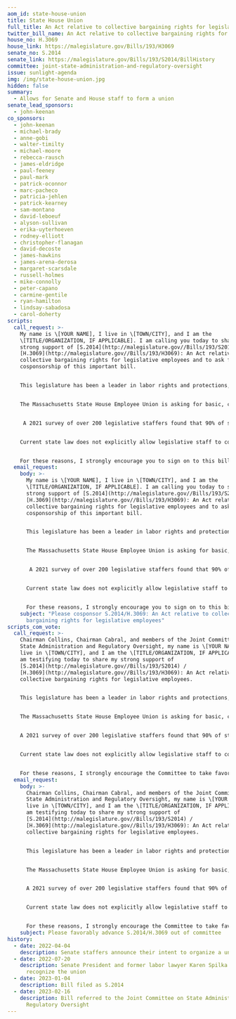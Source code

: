 ```yaml
---
aom_id: state-house-union
title: State House Union
full_title: An Act relative to collective bargaining rights for legislative employees
twitter_bill_name: An Act relative to collective bargaining rights for legislative employees
house_no: H.3069
house_link: https://malegislature.gov/Bills/193/H3069
senate_no: S.2014
senate_link: https://malegislature.gov/Bills/193/S2014/BillHistory
committee: joint-state-administration-and-regulatory-oversight
issue: sunlight-agenda
img: /img/state-house-union.jpg
hidden: false
summary:
  - Allows for Senate and House staff to form a union
senate_lead_sponsors:
  - john-keenan
co_sponsors:
  - john-keenan
  - michael-brady
  - anne-gobi
  - walter-timilty
  - michael-moore
  - rebecca-rausch
  - james-eldridge
  - paul-feeney
  - paul-mark
  - patrick-oconnor
  - marc-pacheco
  - patricia-jehlen
  - patrick-kearney
  - sam-montano
  - david-leboeuf
  - alyson-sullivan
  - erika-uyterhoeven
  - rodney-elliott
  - christopher-flanagan
  - david-decoste
  - james-hawkins
  - james-arena-derosa
  - margaret-scarsdale
  - russell-holmes
  - mike-connolly
  - peter-capano
  - carmine-gentile
  - ryan-hamilton
  - lindsay-sabadosa
  - carol-doherty
scripts:
  call_request: >-
    My name is \[YOUR NAME], I live in \[TOWN/CITY], and I am the
    \[TITLE/ORGANIZATION, IF APPLICABLE]. I am calling you today to share my
    strong support of [S.2014](http://malegislature.gov//Bills/193/S2014) /
    [H.3069](http://malegislature.gov//Bills/193/H3069): An Act relative to
    collective bargaining rights for legislative employees and to ask for your
    cosponsorship of this important bill.


    This legislature has been a leader in labor rights and protections, and the vast majority of members openly support workers, equal pay, and a living wage. However, that commitment to labor rights seems to disappear for the workers within these walls. It is high time the Massachusetts legislature afforded the same rights to their own staff that they have fought for in the private sector. 


    The Massachusetts State House Employee Union is asking for basic, commonsense measures that could be achieved through a union contract: a livable starting annual salary with clear and comprehensive vacation, personal, sick, and compensatory time, minimal annual cost-of-living raises, and protections from mental and sexual abuse, and unsafe workplace conditions to name a few. It should deeply concern everyone in the Commonwealth that these basic needs are not currently being met.


     A 2021 survey of over 200 legislative staffers found that 90% of staff feel they are not paid fairly for their work. 89% live with family or rely on other income to be able to afford to work in the Legislature. 68% report feeling a high level of anxiety about their finances, and nearly one in five staff report being food insecure during their employment in the MA State House. While this treatment is unacceptable for any workplace, it is especially shameful for our government — the very body that sets the standards for workplaces in the Commonwealth.


    Current state law does not explicitly allow legislative staff to collectively bargain. S.2014/H.3069 would eliminate any doubt by explicitly affirming the right of State House staffers to form a union. Those who keep the State House running must be paid and treated fairly. 


    For these reasons, I strongly encourage you to sign on to this bill as a cosponsor. Thank you for your time and consideration.
  email_request:
    body: >-
      My name is \[YOUR NAME], I live in \[TOWN/CITY], and I am the
      \[TITLE/ORGANIZATION, IF APPLICABLE]. I am calling you today to share my
      strong support of [S.2014](http://malegislature.gov//Bills/193/S2014) /
      [H.3069](http://malegislature.gov//Bills/193/H3069): An Act relative to
      collective bargaining rights for legislative employees and to ask for your
      cosponsorship of this important bill.


      This legislature has been a leader in labor rights and protections, and the vast majority of members openly support workers, equal pay, and a living wage. However, that commitment to labor rights seems to disappear for the workers within these walls. It is high time the Massachusetts legislature afforded the same rights to their own staff that they have fought for in the private sector. 


      The Massachusetts State House Employee Union is asking for basic, commonsense measures that could be achieved through a union contract: a livable starting annual salary with clear and comprehensive vacation, personal, sick, and compensatory time, minimal annual cost-of-living raises, and protections from mental and sexual abuse, and unsafe workplace conditions to name a few. It should deeply concern everyone in the Commonwealth that these basic needs are not currently being met.


       A 2021 survey of over 200 legislative staffers found that 90% of staff feel they are not paid fairly for their work. 89% live with family or rely on other income to be able to afford to work in the Legislature. 68% report feeling a high level of anxiety about their finances, and nearly one in five staff report being food insecure during their employment in the MA State House. While this treatment is unacceptable for any workplace, it is especially shameful for our government — the very body that sets the standards for workplaces in the Commonwealth.


      Current state law does not explicitly allow legislative staff to collectively bargain. S.2014/H.3069 would eliminate any doubt by explicitly affirming the right of State House staffers to form a union. Those who keep the State House running must be paid and treated fairly. 


      For these reasons, I strongly encourage you to sign on to this bill as a cosponsor. Thank you for your time and consideration.
    subject: "Please cosponsor S.2014/H.3069: An Act relative to collective
      bargaining rights for legislative employees"
scripts_com_vote:
  call_request: >-
    Chairman Collins, Chairman Cabral, and members of the Joint Committee on
    State Administration and Regulatory Oversight, my name is \[YOUR NAME], I
    live in \[TOWN/CITY], and I am the \[TITLE/ORGANIZATION, IF APPLICABLE]. I
    am testifying today to share my strong support of
    [S.2014](http://malegislature.gov//Bills/193/S2014) /
    [H.3069](http://malegislature.gov//Bills/193/H3069): An Act relative to
    collective bargaining rights for legislative employees.


    This legislature has been a leader in labor rights and protections, and the vast majority of members openly support workers, equal pay, and a living wage. However, that commitment to labor rights seems to disappear for the workers within these walls. It is high time the Massachusetts legislature afforded the same rights to their own staff that they have fought for in the private sector. 


    The Massachusetts State House Employee Union is asking for basic, commonsense measures that could be achieved through a union contract: a livable starting annual salary with clear and comprehensive vacation, personal, sick, and compensatory time, minimal annual cost-of-living raises, and protections from mental and sexual abuse, and unsafe workplace conditions to name a few. It should deeply concern everyone in the Commonwealth that these basic needs are not currently being met.


    A 2021 survey of over 200 legislative staffers found that 90% of staff feel they are not paid fairly for their work. 89% live with family or rely on other income to be able to afford to work in the Legislature. 68% report feeling a high level of anxiety about their finances, and nearly one in five staff report being food insecure during their employment in the MA State House. While this treatment is unacceptable for any workplace, it is especially shameful for our government — the very body that sets the standards for workplaces in the Commonwealth.


    Current state law does not explicitly allow legislative staff to collectively bargain. S.2014/H.3069 would eliminate any doubt by explicitly affirming the right of State House staffers to form a union. Those who keep the State House running must be paid and treated fairly. 


    For these reasons, I strongly encourage the Committee to take favorable action on this bill. Thank you for your time and consideration.
  email_request:
    body: >-
      Chairman Collins, Chairman Cabral, and members of the Joint Committee on
      State Administration and Regulatory Oversight, my name is \[YOUR NAME], I
      live in \[TOWN/CITY], and I am the \[TITLE/ORGANIZATION, IF APPLICABLE]. I
      am testifying today to share my strong support of
      [S.2014](http://malegislature.gov//Bills/193/S2014) /
      [H.3069](http://malegislature.gov//Bills/193/H3069): An Act relative to
      collective bargaining rights for legislative employees.


      This legislature has been a leader in labor rights and protections, and the vast majority of members openly support workers, equal pay, and a living wage. However, that commitment to labor rights seems to disappear for the workers within these walls. It is high time the Massachusetts legislature afforded the same rights to their own staff that they have fought for in the private sector. 


      The Massachusetts State House Employee Union is asking for basic, commonsense measures that could be achieved through a union contract: a livable starting annual salary with clear and comprehensive vacation, personal, sick, and compensatory time, minimal annual cost-of-living raises, and protections from mental and sexual abuse, and unsafe workplace conditions to name a few. It should deeply concern everyone in the Commonwealth that these basic needs are not currently being met.


      A 2021 survey of over 200 legislative staffers found that 90% of staff feel they are not paid fairly for their work. 89% live with family or rely on other income to be able to afford to work in the Legislature. 68% report feeling a high level of anxiety about their finances, and nearly one in five staff report being food insecure during their employment in the MA State House. While this treatment is unacceptable for any workplace, it is especially shameful for our government — the very body that sets the standards for workplaces in the Commonwealth.


      Current state law does not explicitly allow legislative staff to collectively bargain. S.2014/H.3069 would eliminate any doubt by explicitly affirming the right of State House staffers to form a union. Those who keep the State House running must be paid and treated fairly. 


      For these reasons, I strongly encourage the Committee to take favorable action on this bill. Thank you for your time and consideration.
    subject: Please favorably advance S.2014/H.3069 out of committee
history:
  - date: 2022-04-04
    description: Senate staffers announce their intent to organize a union
  - date: 2022-07-20
    description: Senate President and former labor lawyer Karen Spilka refuses to
      recognize the union
  - date: 2023-01-04
    description: Bill filed as S.2014
  - date: 2023-02-16
    description: Bill referred to the Joint Committee on State Administration and
      Regulatory Oversight
---
```

